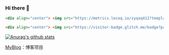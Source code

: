 ### Hi there 👋

<!--
**zyqaq412/zyqaq412** is a ✨ _special_ ✨ repository because its `README.md` (this file) appears on your GitHub profile.

Here are some ideas to get you started:

- 🔭 I’m currently working on ...

- 🌱 I’m currently learning ...

- 👯 I’m looking to collaborate on ...

- 🤔 I’m looking for help with ...

- 💬 Ask me about ...

- 📫 How to reach me: ...

- 😄 Pronouns: ...

- ⚡ Fun fact: ...
  
- -->
  
  
  
  ```html
  <div align="center"> <img src="https://metrics.lecoq.io/zyqaq412?template=classic&config.timezone=Asia%2FShanghai"> </div>
  ```
  
  ```html
  <div align="center"> <img src="https://visitor-badge.glitch.me/badge?page_id=zyqaq412" /> </div>
  ```
  
  [![Anurag's github stats](https://github-readme-stats.vercel.app/api?username=zyqaq412&show_icons=true&theme=vue)](https://github.com/anuraghazra/github-readme-stats)
  
  <a href="https://github.com/zyqaq412/MyBlog">MyBlog</a>：博客项目
